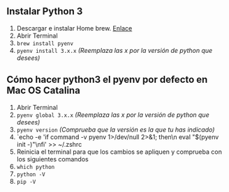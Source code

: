 ## Instalar Python 3 ##

1. Descargar e instalar Home brew. [Enlace](https://brew.sh/index_es)
2. Abrir Terminal
3. `brew install pyenv`
4. `pyenv install 3.x.x` *(Reemplaza las x por la versión de python que desees)*

## Cómo hacer python3 el pyenv por defecto en Mac OS Catalina ##

 1. Abrir Terminal 
 2. `pyenv global 3.x.x` *(Reemplaza las x por la versión de python que desees)*
 3. `pyenv version` *(Comprueba que la versión es la que tu has indicado)*
 4. `echo -e 'if command -v pyenv 1>/dev/null 2>&1; then\n  eval "$(pyenv init -)"\nfi' >> ~/.zshrc
 5. Reinicia el terminal para que los cambios se apliquen y comprueba con los siguientes comandos
 6. `which python`
 7. `python -V`
 8. `pip -V`
